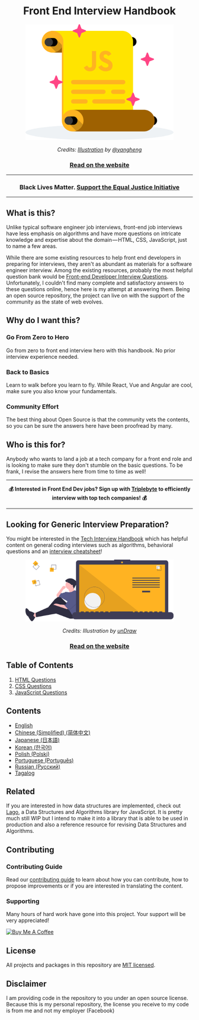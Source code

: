 <h1 align="center">Front End Interview Handbook</h1>

<div align="center">
  <a href="https://dribbble.com/shots/4263961-Front-End-Interview-Scroll">
    <img src="assets/scroll.svg" alt="Front End Interview Handbook" width="400"/>
    </a>
  <br/>
  <p>
    <em>Credits: <a href="https://dribbble.com/shots/4263961-Front-End-Interview-Scroll">Illustration</a> by <a href="https://dribbble.com/yangheng">@yangheng</a>
    </em>
  </p>
  <h3>
    <a href="https://frontendinterviewhandbook.com">Read on the website</a>
  </h3>
</div>

<hr/>

<h3 align="center">
  Black Lives Matter. <a href="https://support.eji.org/give/153413/#!/donation/checkout" target="_blank">Support the Equal Justice Initiative</a>
</h3>

<hr/>

## What is this?

Unlike typical software engineer job interviews, front-end job interviews have less emphasis on algorithms and have more questions on intricate knowledge and expertise about the domain — HTML, CSS, JavaScript, just to name a few areas.

While there are some existing resources to help front end developers in preparing for interviews, they aren't as abundant as materials for a software engineer interview. Among the existing resources, probably the most helpful question bank would be [Front-end Developer Interview Questions](https://github.com/h5bp/Front-end-Developer-Interview-Questions). Unfortunately, I couldn't find many complete and satisfactory answers to these questions online, hence here is my attempt at answering them. Being an open source repository, the project can live on with the support of the community as the state of web evolves.

## Why do I want this?

### Go From Zero to Hero

Go from zero to front end interview hero with this handbook. No prior interview experience needed.

### Back to Basics

Learn to walk before you learn to fly. While React, Vue and Angular are cool, make sure you also know your fundamentals.

### Community Effort

The best thing about Open Source is that the community vets the contents, so you can be sure the answers here have been proofread by many.

## Who is this for?

Anybody who wants to land a job at a tech company for a front end role and is looking to make sure they don't stumble on the basic questions. To be frank, I revise the answers here from time to time as well!

---

<div align="center">
  <strong>💰 Interested in Front End Dev jobs? Sign up with <a href="https://triplebyte.com/a/PJaJNpO/feihg">Triplebyte</a> to efficiently interview with top tech companies! 💰</strong>
</div>

---

## Looking for Generic Interview Preparation?

You might be interested in the [Tech Interview Handbook](https://techinterviewhandbook.org) which has helpful content on general coding interviews such as algorithms, behavioral questions and an [interview cheatsheet](https://techinterviewhandbook.org/cheatsheet)!

<div align="center">
  <a href="https://techinterviewhandbook.org/">
    <img src="assets/coding.svg" alt="Web Technologies illustration" width="400"/>
  </a>
  <br/>
  <p>
    <em>Credits: Illustration by <a href="https://undraw.co/">unDraw</a></em>
  </p>
  <h3>
    <a href="https://techinterviewhandbook.org/">Read on the website</a>
  </h3>
</div>

## Table of Contents

1. [HTML Questions](/contents/en/html-questions.md)
1. [CSS Questions](/contents/en/css-questions.md)
1. [JavaScript Questions](/contents/en/javascript-questions.md)

## Contents

- [English](/contents/en/README.md)
- [Chinese (Simplified) (简体中文)](/contents/zh/README.md)
- [Japanese (日本語)](/contents/jp/README.md)
- [Korean (한국어)](/contents/kr/README.md)
- [Polish (Polski)](contents/pl/README.md)
- [Portuguese (Português)](contents/pr/README.md)
- [Russian (Русский)](/contents/ru/README.md)
- [Tagalog](/contents/tl/README.md)

## Related

If you are interested in how data structures are implemented, check out [Lago](https://github.com/yangshun/lago), a Data Structures and Algorithms library for JavaScript. It is pretty much still WIP but I intend to make it into a library that is able to be used in production and also a reference resource for revising Data Structures and Algorithms.

## Contributing

### Contributing Guide

Read our [contributing guide](/CONTRIBUTING.md) to learn about how you can contribute, how to propose improvements or if you are interested in translating the content.

### Supporting

Many hours of hard work have gone into this project. Your support will be very appreciated!

<a href="https://www.buymeacoffee.com/yangshun" target="_blank"><img src="https://www.buymeacoffee.com/assets/img/custom_images/orange_img.png" alt="Buy Me A Coffee" style="height: auto !important;width: auto !important;" ></a>

## License

All projects and packages in this repository are [MIT licensed](/LICENSE).

## Disclaimer

I am providing code in the repository to you under an open source license. Because this is my personal repository, the license you receive to my code is from me and not my employer (Facebook)
